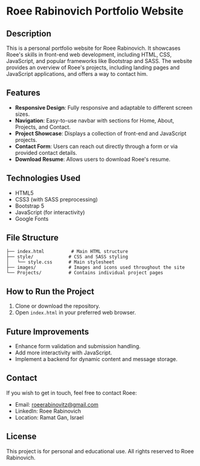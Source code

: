 # Roee Rabinovich Portfolio Website

## Description

This is a personal portfolio website for Roee Rabinovich. It showcases Roee's skills in front-end web development, including HTML, CSS, JavaScript, and popular frameworks like Bootstrap and SASS. The website provides an overview of Roee's projects, including landing pages and JavaScript applications, and offers a way to contact him.

## Features

- **Responsive Design**: Fully responsive and adaptable to different screen sizes.
- **Navigation**: Easy-to-use navbar with sections for Home, About, Projects, and Contact.
- **Project Showcase**: Displays a collection of front-end and JavaScript projects.
- **Contact Form**: Users can reach out directly through a form or via provided contact details.
- **Download Resume**: Allows users to download Roee's resume.

## Technologies Used

- HTML5
- CSS3 (with SASS preprocessing)
- Bootstrap 5
- JavaScript (for interactivity)
- Google Fonts

## File Structure

```
├── index.html          # Main HTML structure
├── style/             # CSS and SASS styling
│   └── style.css      # Main stylesheet
├── images/            # Images and icons used throughout the site
└── Projects/          # Contains individual project pages
```

## How to Run the Project

1. Clone or download the repository.
2. Open `index.html` in your preferred web browser.

## Future Improvements

- Enhance form validation and submission handling.
- Add more interactivity with JavaScript.
- Implement a backend for dynamic content and message storage.

## Contact

If you wish to get in touch, feel free to contact Roee:

- Email: [roeerabinovitz@gmail.com](mailto:roeerabinovitz@gmail.com)
- LinkedIn: Roee Rabinovich
- Location: Ramat Gan, Israel

## License

This project is for personal and educational use. All rights reserved to Roee Rabinovich.
